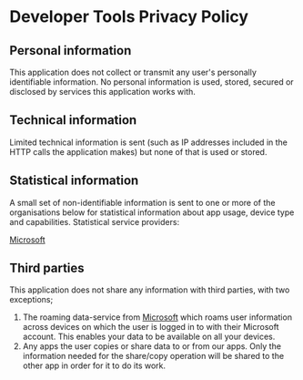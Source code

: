# Developer Tools Privacy Policy 

## Personal information
This application does not collect or transmit any user's personally identifiable information. No personal information is used, stored, secured or disclosed by services this application works with. 

## Technical information
Limited technical information is sent (such as IP addresses included in the HTTP calls the application makes) but none of that is used or stored.

## Statistical information
A small set of non-identifiable information is sent to one or more of the organisations below for statistical information about app usage, device type and capabilities. Statistical service providers:

[Microsoft](http://www.microsoft.com)

## Third parties
This application does not share any information with third parties, with two exceptions;

1. The roaming data-service from [Microsoft](http://www.microsoft.com) which roams user information across devices on which the user is logged in to with their Microsoft account. This enables your data to be available on all your devices.
2. Any apps the user copies or share data to or from our apps. Only the information needed for the share/copy operation will be shared to the other app in order for it to do its work.
